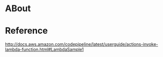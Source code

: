 # ABout

# Reference

http://docs.aws.amazon.com/codepipeline/latest/userguide/actions-invoke-lambda-function.html#LambdaSample1